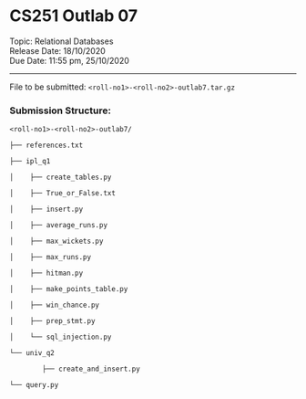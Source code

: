 # CS251 Outlab 07  
Topic: Relational Databases  
Release Date: 18/10/2020  
Due Date: 11:55 pm, 25/10/2020  

---

File to be submitted: `<roll-no1>-<roll-no2>-outlab7.tar.gz`  
### Submission Structure:
```
<roll-no1>-<roll-no2>-outlab7/

├── references.txt

├── ipl_q1

│    ├── create_tables.py

│    ├── True_or_False.txt

│    ├── insert.py

│    ├── average_runs.py

│    ├── max_wickets.py

│    ├── max_runs.py

│    ├── hitman.py

│    ├── make_points_table.py

│    ├── win_chance.py

│    ├── prep_stmt.py

│    └── sql_injection.py

└── univ_q2

        ├── create_and_insert.py

└── query.py
```
